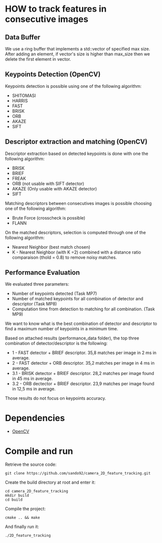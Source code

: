# HOW to track features in consecutive images

## Data Buffer

We use a ring buffer that implements a std::vector of specified max size. After adding an element, if vector's size is higher than max_size then we delete the first element in vector.

## Keypoints Detection (OpenCV)
Keypoints detection is possible using one of the following algorithm:
- SHITOMASI
- HARRIS
- FAST
- BRISK
- ORB
- AKAZE
- SIFT

## Descriptor extraction and matching (OpenCV)
Descriptor extraction based on detected keypoints is done with one the following algorithm:
- BRISK
- BRIEF
- FREAK
- ORB (not usable with SIFT detector)
- AKAZE (Only usable with AKAZE detector)
- SIFT

Matching descriptors between consecutives images is possible choosing one of the following algorithm:
- Brute Force (crosscheck is possible)
- FLANN

On the matched descriptors, selection is computed through one of the following algorithm:
- Nearest Neighbor (best match chosen)
- K - Nearest Neighbor (with K =2) combined with a distance ratio comparaison (thold = 0.8) to remove noisy matches.

## Performance Evaluation
We evaluated three parameters:
- Number of keypoints detected (Task MP7)
- Number of matched keypoints for all combination of detector and descriptor (Task MP8)
- Computation time from detection to matching for all combination. (Task MP9)

We want to know what is the best combination of detector and descriptor to find a maximum number of keypoints in a minimum time.

Based on attached results (performance_data folder), the top three combination of detector/descriptor is the following:
- 1 -   FAST detector + BRIEF descriptor. 35,8 matches per image in 2 ms in average.
- 2 -   FAST detector + ORB descriptor. 35,2 matches per image in 4 ms in average.
- 3.1 - BRISK detector + BRIEF descriptor. 28,2 matches per image found in 45 ms in average.
- 3.2 - ORB dectector + BRIEF descriptor. 23,9 matches per image found in 12,5 ms in average.

Those results do not focus on keypoints accuracy.


# Dependencies

- [OpenCV](https://docs.opencv.org/4.x/df/d65/tutorial_table_of_content_introduction.html)

# Compile and run

Retrieve the source code:
```
git clone https://github.com/sando92/camera_2D_feature_tracking.git
```

Create the build directory at root and enter it:
```
cd camera_2D_feature_tracking
mkdir build
cd build
```

Compile the project:
```
cmake .. && make
```

And finally run it:
```
./2D_feature_tracking
```
